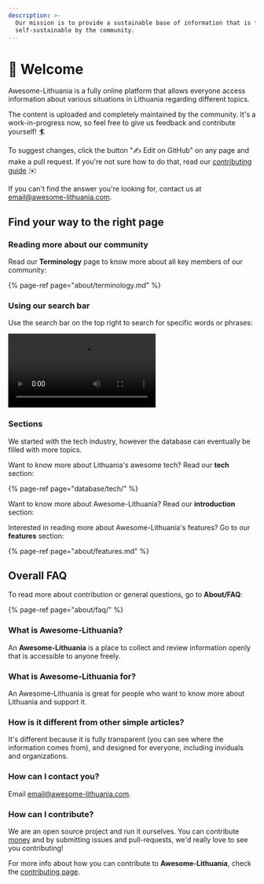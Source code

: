 ```yaml
---
description: >-
  Our mission is to provide a sustainable base of information that is fully
  self-sustainable by the community.
---
```


# 👋 Welcome

Awesome-Lithuania is a fully online platform that allows everyone access information about various situations in Lithuania regarding different topics. 

The content is uploaded and completely maintained by the community. It's a work-in-progress now, so feel free to give us feedback and contribute yourself! 🏄

To suggest changes, click the button "✍️ Edit on GitHub" on any page and make a pull request. If you're not sure how to do that, read our [contributing guide](about/faq/contribution.md) ✉️

If you can't find the answer you're looking for, contact us at email@awesome-lithuania.com.

## Find your way to the right page

### Reading more about our community

Read our **Terminology** page to know more about all key members of our community:

{% page-ref page="about/terminology.md" %}

### Using our search bar

Use the search bar on the top right to search for specific words or phrases:

![](.gitbook/assets/screen-recording-2020-11-21-at-19.18.48%20%281%29.mov)

### Sections

We started with the tech industry, however the database can eventually be filled with more topics.

Want to know more about Lithuania's awesome tech? Read our **tech** section:

{% page-ref page="database/tech/" %}

Want to know more about Awesome-Lithuania? Read our **introduction** section:

Interested in reading more about Awesome-Lithuania's features? Go to our **features** section:

{% page-ref page="about/features.md" %}

## Overall FAQ

To read more about contribution or general questions, go to **About/FAQ**:

{% page-ref page="about/faq/" %}

### **What is Awesome-Lithuania?**

An **Awesome-Lithuania** is a place to collect and review information openly that is accessible to anyone freely.

### **What is Awesome-Lithuania for?**

An Awesome-Lithuania is great for people who want to know more about Lithuania and support it.

### How is it different from other **simple articles**?

It's different because it is fully transparent \(you can see where the information comes from\), and designed for everyone, including inviduals and organizations.

### How can I contact you?

Email [email@awesome-lithuania.com](mailto:email@awesome-lithuania.com).

### How can I contribute?

We are an open source project and run it ourselves. You can contribute [money](https://opencollective.com/opencollectiveinc) and by submitting issues and pull-requests, we'd really love to see you contributing! 

For more info about how you can contribute to **Awesome-Lithuania**, check the [contributing page](about/faq/contribution.md).

